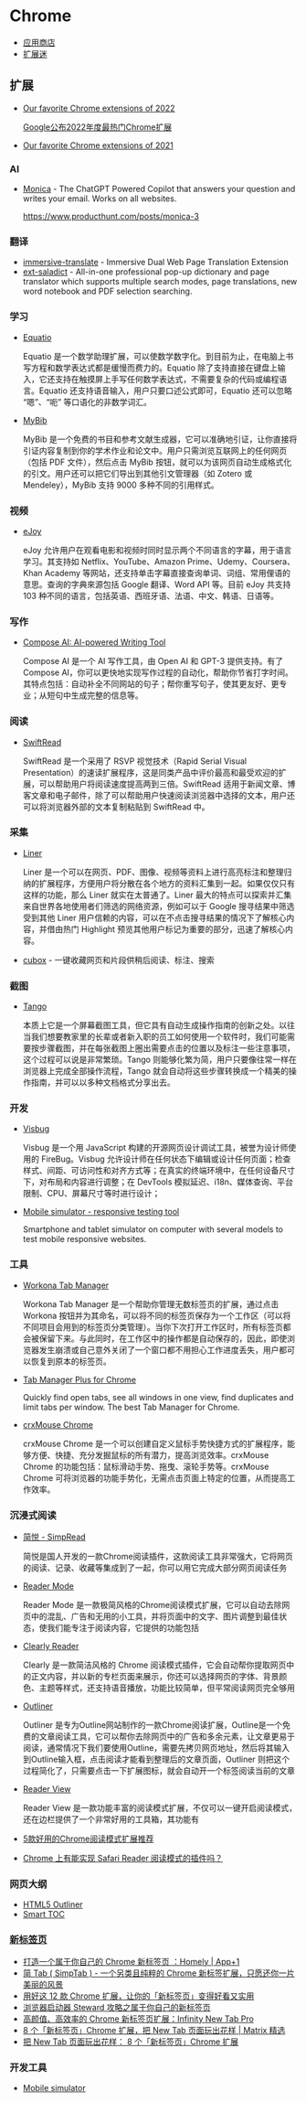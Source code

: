 # Chrome

- [应用商店](https://chrome.google.com/webstore)
- [扩展迷](https://extfans.com/)

## 扩展

- [Our favorite Chrome extensions of 2022](https://blog.google/products/chrome/our-favorite-chrome-extensions-of-2022/)

    [Google公布2022年度最热门Chrome扩展](https://mp.weixin.qq.com/s/qi5m6zFAUqcwhjQ6a9RX6g?utm_source=pocket_reader)

- [Our favorite Chrome extensions of 2021](https://blog.google/products/chrome/our-favorite-chrome-extensions-2021/)

### AI

- [Monica](https://chrome.google.com/webstore/detail/monica-%E2%80%94-your-chatgpt-cop/ofpnmcalabcbjgholdjcjblkibolbppb) - The ChatGPT Powered Copilot that answers your question and writes your email. Works on all websites.

    https://www.producthunt.com/posts/monica-3

### 翻译

- [immersive-translate](https://github.com/immersive-translate/immersive-translate) - Immersive Dual Web Page Translation Extension
- [ext-saladict](https://github.com/crimx/ext-saladict) - All-in-one professional pop-up dictionary and page translator which supports multiple search modes, page translations, new word notebook and PDF selection searching.

### 学习

- [Equatio](https://chrome.google.com/webstore/detail/equatio-math-made-digital/hjngolefdpdnooamgdldlkjgmdcmcjnc)

    Equatio 是一个数学助理扩展，可以使数学数字化。到目前为止，在电脑上书写方程和数学表达式都是缓慢而费力的。Equatio 除了支持直接在键盘上输入，它还支持在触摸屏上手写任何数学表达式，不需要复杂的代码或编程语言。Equatio 还支持语音输入，用户只要口述公式即可，Equatio 还可以忽略 “嗯”、“呃” 等口语化的非数学词汇。

- [MyBib](https://chrome.google.com/webstore/detail/mybib-free-citation-gener/phidhnmbkbkbkbknhldmpmnacgicphkf)

    MyBib 是一个免费的书目和参考文献生成器，它可以准确地引证，让你直接将引证内容复制到你的学术作业和论文中。用户只需浏览互联网上的任何网页（包括 PDF 文件），然后点击 MyBib 按钮，就可以为该网页自动生成格式化的引文。用户还可以把它们导出到其他引文管理器（如 Zotero 或 Mendeley），MyBib 支持 9000 多种不同的引用样式。

### 视频

- [eJoy](https://chrome.google.com/webstore/detail/ejoy-english-learn-with-m/amfojhdiedpdnlijjbhjnhokbnohfdfb)

    eJoy 允许用户在观看电影和视频时同时显示两个不同语言的字幕，用于语言学习。其支持如 Netflix、YouTube、Amazon Prime、Udemy、Coursera、Khan Academy 等网站，还支持单击字幕直接查询单词、词组、常用俚语的意思。查询的字典來源包括 Google 翻译、Word API 等。目前 eJoy 共支持 103 种不同的语言，包括英语、西班牙语、法语、中文、韩语、日语等。

### 写作

- [Compose AI: AI-powered Writing Tool](https://chrome.google.com/webstore/detail/compose-ai-ai-powered-wri/ddlbpiadoechcolndfeaonajmngmhblj)

    Compose AI 是一个 AI 写作工具，由 Open AI 和 GPT-3 提供支持。有了 Compose AI，你可以更快地实现写作过程的自动化，帮助你节省打字时间。其特点包括：自动补全不同网站的句子；帮你重写句子，使其更友好、更专业；从短句中生成完整的信息等。

### 阅读

- [SwiftRead](https://chrome.google.com/webstore/detail/swiftread-read-faster-lea/ipikiaejjblmdopojhpejjmbedhlibno)

    SwiftRead 是一个采用了 RSVP 视觉技术（Rapid Serial Visual Presentation）的速读扩展程序，这是同类产品中评价最高和最受欢迎的扩展，可以帮助用户将阅读速度提高两到三倍。SwiftRead 适用于新闻文章、博客文章和电子邮件，除了可以帮助用户快速阅读浏览器中选择的文本，用户还可以将浏览器外部的文本复制粘贴到 SwiftRead 中。

### 采集

- [Liner](https://chrome.google.com/webstore/detail/liner-highlight-and-searc/bmhcbmnbenmcecpmpepghooflbehcack)

    Liner 是一个可以在网页、PDF、图像、视频等资料上进行高亮标注和整理归纳的扩展程序，方便用户将分散在各个地方的资料汇集到一起。如果仅仅只有这样的功能，那么 Liner 就实在太普通了。Liner 最大的特点可以探索并汇集来自世界各地使用者们筛选的网络资源，例如可以于 Google 搜寻结果中筛选受到其他 Liner 用户信赖的内容，可以在不点击搜寻结果的情况下了解核心内容，并借由热门 Highlight 预览其他用户标记为重要的部分，迅速了解核心内容。

- [cubox](https://chrome.google.com/webstore/detail/cubox/bflmgpechpeohjfomgfdkkfcbhfcjohl) - 一键收藏网页和片段供稍后阅读、标注、搜索

### 截图

- [Tango](https://chrome.google.com/webstore/detail/tango-screenshots-trainin/lggdbpblkekjjbobadliahffoaobaknh)


    本质上它是一个屏幕截图工具，但它具有自动生成操作指南的创新之处。以往当我们想要教家里的长辈或者新入职的员工如何使用一个软件时，我们可能需要按步骤截图，并在每张截图上圈出需要点击的位置以及标注一些注意事项，这个过程可以说是非常繁琐。Tango 则能够化繁为简，用户只要像往常一样在浏览器上完成全部操作流程，Tango 就会自动将这些步骤转换成一个精美的操作指南，并可以以多种文档格式分享出去。

### 开发

- [Visbug](https://chrome.google.com/webstore/detail/visbug/cdockenadnadldjbbgcallicgledbeoc)

    Visbug 是一个用 JavaScript 构建的开源网页设计调试工具，被誉为设计师使用的 FireBug。Visbug 允许设计师在任何状态下编辑或设计任何页面；检查样式、间距、可访问性和对齐方式等；在真实的终端环境中，在任何设备尺寸下，对布局和内容进行调整；在 DevTools 模拟延迟、i18n、媒体查询、平台限制、CPU、屏幕尺寸等时进行设计；

- [Mobile simulator - responsive testing tool](https://chrome.google.com/webstore/detail/mobile-simulator-responsi/ckejmhbmlajgoklhgbapkiccekfoccmk?utm_source=chrome-ntp-icon)

    Smartphone and tablet simulator on computer with several models to test mobile responsive websites.

### 工具

- [Workona Tab Manager](https://chrome.google.com/webstore/detail/workona-tab-manager/ailcmbgekjpnablpdkmaaccecekgdhlh)

    Workona Tab Manager 是一个帮助你管理无数标签页的扩展，通过点击 Workona 按钮并为其命名，可以将不同的标签页保存为一个工作区（可以将不同项目会用到的标签页分类管理）。当你下次打开工作区时，所有标签页都会被保留下来。与此同时，在工作区中的操作都是自动保存的，因此，即使浏览器发生崩溃或自己意外关闭了一个窗口都不用担心工作进度丢失，用户都可以恢复到原本的标签页。
    
- [Tab Manager Plus for Chrome](https://chrome.google.com/webstore/detail/tab-manager-plus-for-chro/cnkdjjdmfiffagllbiiilooaoofcoeff)

    Quickly find open tabs, see all windows in one view, find duplicates and limit tabs per window. The best Tab Manager for Chrome.

- [crxMouse Chrome](https://chrome.google.com/webstore/detail/crxmouse-chrome-gestures/jlgkpaicikihijadgifklkbpdajbkhjo)

    crxMouse Chrome 是一个可以创建自定义鼠标手势快捷方式的扩展程序，能够方便、快捷、充分发掘鼠标的所有潜力，提高浏览效率。crxMouse Chrome 的功能包括：鼠标滑动手势、拖曳、滚轮手势等。crxMouse Chrome 可将浏览器的功能手势化，无需点击页面上特定的位置，从而提高工作效率。

### 沉浸式阅读

- [简悦 - SimpRead](https://chrome.google.com/webstore/detail/simpread-reader-view/ijllcpnolfcooahcekpamkbidhejabll/related)

    简悦是国人开发的一款Chrome阅读插件，这款阅读工具非常强大，它将网页的阅读、记录、收藏等集成到了一起，你可以用它完成大部分网页阅读任务

- [Reader Mode](https://chrome.google.com/webstore/detail/reader-mode/llimhhconnjiflfimocjggfjdlmlhblm/)

    Reader Mode 是一款极简风格的Chrome阅读模式扩展，它可以自动去除网页中的混乱、广告和无用的小工具，并将页面中的文字、图片调整到最佳状态，使我们能专注于阅读内容，它提供的功能包括

- [Clearly Reader](https://chrome.google.com/webstore/detail/clearly-reader-your-reade/odfonlkabodgbolnmmkdijkaeggofoop)

    Clearly 是一款简洁风格的 Chrome 阅读模式插件，它会自动帮你提取网页中的正文内容，并以新的专栏页面来展示，你还可以选择网页的字体、背景颜色、主题等样式，还支持语音播放，功能比较简单，但平常阅读网页完全够用

- [Outliner](https://chrome.google.com/webstore/detail/outliner-improving-your-r/eegpjjnajnplmkigmoglgbgpibgkkepo)

    Outliner 是专为Outline网站制作的一款Chrome阅读扩展，Outline是一个免费的文章阅读工具，它可以帮你去除网页中的广告和多余元素，让文章更易于阅读，通常情况下我们要使用Outline，需要先拷贝网页地址，然后将其输入到Outline输入框，点击阅读才能看到整理后的文章页面，Outliner 则把这个过程简化了，只需要点击一下扩展图标，就会自动开一个标签阅读当前的文章

- [Reader View](https://chrome.google.com/webstore/detail/reader-view/ecabifbgmdmgdllomnfinbmaellmclnh)

    Reader View 是一款功能丰富的阅读模式扩展，不仅可以一键开启阅读模式，还在边栏提供了一个非常好用的工具箱，其功能有

- [5款好用的Chrome阅读模式扩展推荐](https://www.v1tx.com/post/best-reader-mode-extension/)
- [Chrome 上有能实现 Safari Reader 阅读模式的插件吗？](https://www.zhihu.com/question/19905949)

### 网页大纲

- [HTML5 Outliner](https://chrome.google.com/webstore/detail/html5-outliner/afoibpobokebhgfnknfndkgemglggomo?authuser=1)
- [Smart TOC](https://chrome.google.com/webstore/detail/smart-toc/lifgeihcfpkmmlfjbailfpfhbahhibba?authuser=1)

### [新标签页](https://chrome.google.com/webstore/category/collection/customize_your_new_tab_page)

- [打造一个属于你自己的 Chrome 新标签页 ：Homely | App+1](https://sspai.com/post/45796)
- [简 Tab ( SimpTab ) - 一个另类且纯粹的 Chrome 新标签扩展，只愿还你一片美丽的风景](https://sspai.com/post/47510)
- [用好这 12 款 Chrome 扩展，让你的「新标签页」变得好看又实用](https://sspai.com/post/41439)
- [浏览器启动器 Steward 攻略之属于你自己的新标签页](https://sspai.com/post/42273)
- [高颜值、高效率的 Chrome 新标签页扩展：Infinity New Tab Pro](https://sspai.com/post/42282)
- [8 个「新标签页」Chrome 扩展，把 New Tab 页面玩出花样 | Matrix 精选](https://sspai.com/post/34191)
- [把 New Tab 页面玩出花样： 8 个「新标签页」Chrome 扩展](https://sspai.com/post/34084)

### 开发工具

- [Mobile simulator](https://chrome.google.com/webstore/detail/mobile-simulator-responsi/ckejmhbmlajgoklhgbapkiccekfoccmk?authuser=1)
